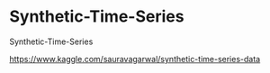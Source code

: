 # Synthetic-Time-Series
Synthetic-Time-Series

https://www.kaggle.com/sauravagarwal/synthetic-time-series-data
